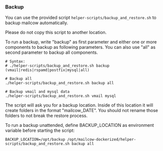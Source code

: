 ### Backup

You can use the provided script `helper-scripts/backup_and_restore.sh` to backup mailcow automatically.

Please do not copy this script to another location.

To run a backup, write "backup" as first parameter and either one or more components to backup as following parameters.
You can also use "all" as second parameter to backup all components.

```
# Syntax:
# ./helper-scripts/backup_and_restore.sh backup (vmail|redis|rspamd|postfix|mysql|all)

# Backup all
./helper-scripts/backup_and_restore.sh backup all

# Backup vmail and mysql data
./helper-scripts/backup_and_restore.sh vmail mysql

```

The script will ask you for a backup location. Inside of this location it will create folders in the format "mailcow_DATE".
You should not rename those folders to not break the restore process.

To run a backup unattended, define BACKUP_LOCATION as environment variable before starting the script:

```
BACKUP_LOCATION=/opt/backup /opt/mailcow-dockerized/helper-scripts/backup_and_restore.sh backup all
```
